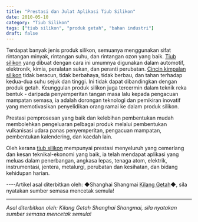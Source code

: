 ```yaml
---
title: "Prestasi dan Julat Aplikasi Tiub Silikon"
date: 2010-05-10
category: "Tiub Silikon"
tags: ["tiub silikon", "produk getah", "bahan industri"]
draft: false
---
```


Terdapat banyak jenis produk silikon, semuanya menggunakan sifat rintangan minyak, rintangan suhu, dan rintangan ozon yang baik. [Tiub silikon](http://www.smpolymer.com/guijiaoguan/) yang dibuat dengan cara ini umumnya digunakan dalam automotif, elektronik, kimia, peralatan sukan, dan peranti perubatan. [Cincin kimpalan silikon](http://www.smpolymer.com/) tidak beracun, tidak berbahaya, tidak berbau, dan tahan terhadap kedua-dua suhu sejuk dan tinggi. Ini tidak dapat dibandingkan dengan produk getah. Keunggulan produk silikon juga tercermin dalam teknik reka bentuk - daripada penyemperitan tangan masa lalu kepada pengacuan mampatan semasa, ia adalah dorongan teknologi dan pemikiran inovatif yang memotivasikan penyelidikan orang ramai ke dalam produk silikon.

Prestasi pemprosesan yang baik dan kelebihan pembentukan mudah membolehkan pengeluaran pelbagai produk melalui pembentukan vulkanisasi udara panas penyemperitan, pengacuan mampatan, pembentukan kalendering, dan kaedah lain.

Oleh kerana [tiub silikon](http://www.smpolymer.com/guijiaoguan/) mempunyai prestasi menyeluruh yang cemerlang dan kesan teknikal-ekonomi yang baik, ia telah mendapat aplikasi yang meluas dalam penerbangan, angkasa lepas, tenaga atom, elektrik, instrumentasi, jentera, metalurgi, perubatan dan kesihatan, dan bidang kehidupan harian.

----Artikel asal diterbitkan oleh: ◆Shanghai Shangmai [Kilang Getah](http://www.smpolymer.com/)◆, sila nyatakan sumber semasa mencetak semula!

---

*Asal diterbitkan oleh: Kilang Getah Shanghai Shangmai, sila nyatakan sumber semasa mencetak semula!*